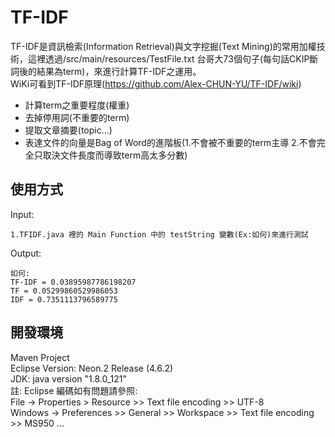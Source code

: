 # TF-IDF
TF-IDF是資訊檢索(Information Retrieval)與文字挖掘(Text Mining)的常用加權技術，這裡透過/src/main/resources/TestFile.txt 台哥大73個句子(每句話CKIP斷詞後的結果為term)，來進行計算TF-IDF之運用。</br>
WiKi可看到TF-IDF原理(https://github.com/Alex-CHUN-YU/TF-IDF/wiki)

* 計算term之重要程度(權重)
* 去掉停用詞(不重要的term)
* 提取文章摘要(topic...)
* 表達文件的向量是Bag of Word的進階板(1.不會被不重要的term主導 2.不會完全只取決文件長度而導致term高太多分數)
## 使用方式
Input:</br>
```
1.TFIDF.java 裡的 Main Function 中的 testString 變數(Ex:如何)來進行測試
```
Output:</br>
```
如何:
TF-IDF = 0.03895987786198207
TF = 0.05299860529986053
IDF = 0.7351113796589775
```
## 開發環境
Maven Project</br>
Eclipse Version: Neon.2 Release (4.6.2)</br>
JDK: java version "1.8.0_121"</br>
註: Eclipse 編碼如有問題請參照:</br>
File -> Properties > Resource >> Text file encoding >> UTF-8</br>
Windows -> Preferences >> General >> Workspace >> Text file encoding >> MS950 ... 
